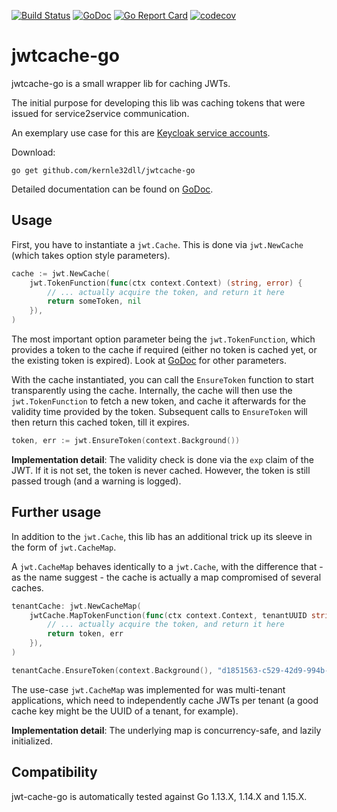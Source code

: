 [![Build Status](https://travis-ci.com/kernle32dll/jwtcache-go.svg?branch=master)](https://travis-ci.com/kernle32dll/jwtcache-go)
[![GoDoc](https://godoc.org/github.com/kernle32dll/jwtcache-go?status.svg)](http://godoc.org/github.com/kernle32dll/jwtcache-go)
[![Go Report Card](https://goreportcard.com/badge/github.com/kernle32dll/jwtcache-go)](https://goreportcard.com/report/github.com/kernle32dll/jwtcache-go)
[![codecov](https://codecov.io/gh/kernle32dll/jwtcache-go/branch/master/graph/badge.svg)](https://codecov.io/gh/kernle32dll/jwtcache-go)

# jwtcache-go

jwtcache-go is a small wrapper lib for caching JWTs.

The initial purpose for developing this lib was caching tokens that were issued for service2service communication.

An exemplary use case for this are [Keycloak service accounts](https://www.keycloak.org/docs/4.8/server_admin/index.html#_service_accounts).

Download:

```
go get github.com/kernle32dll/jwtcache-go
```

Detailed documentation can be found on [GoDoc](https://godoc.org/github.com/kernle32dll/jwtcache-go).

## Usage

First, you have to instantiate a `jwt.Cache`. This is done via `jwt.NewCache` (which takes option style parameters).

```go
cache := jwt.NewCache(
    jwt.TokenFunction(func(ctx context.Context) (string, error) {
    	// ... actually acquire the token, and return it here
        return someToken, nil
    }),
)
```

The most important option parameter being the `jwt.TokenFunction`, which provides a token to the cache if required
(either no token is cached yet, or the existing token is expired). Look at [GoDoc](https://godoc.org/github.com/kernle32dll/jwtcache-go)
for other parameters.

With the cache instantiated, you can call the `EnsureToken` function to start transparently using the cache. Internally,
the cache will then use the `jwt.TokenFunction` to fetch a new token, and cache it afterwards for the validity time
provided by the token. Subsequent calls to `EnsureToken` will then return this cached token, till it expires.

```go
token, err := jwt.EnsureToken(context.Background())
```

**Implementation detail**: The validity check is done via the `exp` claim of the JWT. If it is not set, the token is never
cached. However, the token is still passed trough (and a warning is logged).

## Further usage

In addition to the `jwt.Cache`, this lib has an additional trick up its sleeve in the form of `jwt.CacheMap`.

A `jwt.CacheMap` behaves identically to a `jwt.Cache`, with the difference that - as the name suggest - the cache
is actually a map compromised of several caches.

```go
tenantCache: jwt.NewCacheMap(
    jwtCache.MapTokenFunction(func(ctx context.Context, tenantUUID string) (string, error) {
    	// ... actually acquire the token, and return it here
        return token, err
    }),
)

tenantCache.EnsureToken(context.Background(), "d1851563-c529-42d9-994b-6b996ec4b605")
```

The use-case `jwt.CacheMap` was implemented for was multi-tenant applications, which need to independently cache
JWTs per tenant (a good cache key might be the UUID of a tenant, for example).

**Implementation detail**: The underlying map is concurrency-safe, and lazily initialized.

## Compatibility

jwt-cache-go is automatically tested against Go 1.13.X, 1.14.X and 1.15.X.
